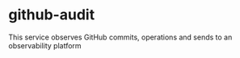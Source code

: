 # github-audit
This service observes GitHub commits, operations and sends to an observability platform
